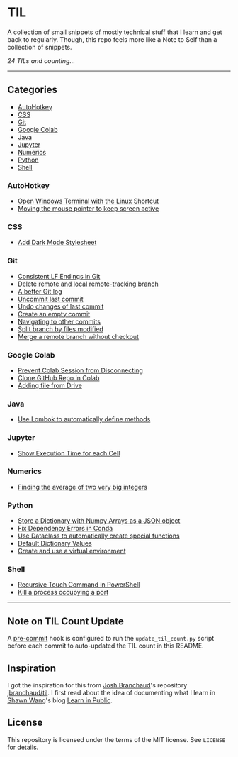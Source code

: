 # TIL <!-- omit in toc -->

A collection of small snippets of mostly technical stuff that I learn and get back to regularly. Though, this repo feels more like a Note to Self than a collection of snippets.

_24 TILs and counting..._

---

## Categories <!-- omit in toc -->

- [AutoHotkey](#autohotkey)
- [CSS](#css)
- [Git](#git)
- [Google Colab](#google-colab)
- [Java](#java)
- [Jupyter](#jupyter)
- [Numerics](#numerics)
- [Python](#python)
- [Shell](#shell)

### AutoHotkey

-   [Open Windows Terminal with the Linux Shortcut](autohotkey/open-terminal.md)
-   [Moving the mouse pointer to keep screen active](autohotkey/keep-mouse-pointer-active.md)

### CSS

-   [Add Dark Mode Stylesheet](css/dark-mode.md)

### Git

-   [Consistent LF Endings in Git](git/consistent-lf-endings.md)
-   [Delete remote and local remote-tracking branch](git/delete-remote-branch.md)
-   [A better Git log](git/better-git-log.md)
-   [Uncommit last commit](git/uncommit-last-commit.md)
-   [Undo changes of last commit](git/undo-last-commit.md)
-   [Create an empty commit](git/create-empty-commit.md)
-   [Navigating to other commits](git/navigate-to-other-commits.md)
-   [Split branch by files modified](git/split-branch-by-files-modified.md)
-   [Merge a remote branch without checkout](git/merge-remote-branch-without-checkout.md)

### Google Colab

-   [Prevent Colab Session from Disconnecting](google-colab/prevent-disconnect.md)
-   [Clone GitHub Repo in Colab](google-colab/clone-repo.md)
-   [Adding file from Drive](google-colab/add-file-from-drive.md)

### Java

-   [Use Lombok to automatically define methods](java/lombok.md)

### Jupyter

-   [Show Execution Time for each Cell](jupyter/show-cell-execution-time.md)

### Numerics

-   [Finding the average of two very big integers](numerics/finding-the-average-of-two-very-big-integers.md)

### Python

-   [Store a Dictionary with Numpy Arrays as a JSON object](python/store-dictionary-with-numpy-arrays-as-json.md)
-   [Fix Dependency Errors in Conda](python/fix-dependency-errors-in-conda.md)
-   [Use Dataclass to automatically create special functions](python/dataclass.md)
-   [Default Dictionary Values](python/defaultdict.md)
-   [Create and use a virtual environment](python/virtualenv.md)

### Shell

-   [Recursive Touch Command in PowerShell](shell/recursive-touch.md)
-   [Kill a process occupying a port](shell/kill-port-process.md)

---

## Note on TIL Count Update <!-- omit in toc -->

A [pre-commit](https://pre-commit.com/#installation) hook is configured to run the `update_til_count.py` script before each commit to auto-updated the TIL count in this README.

## Inspiration <!-- omit in toc -->

I got the inspiration for this from [Josh Branchaud](https://joshbranchaud.com/)'s repository [jbranchaud/til](https://github.com/jbranchaud/til). I first read about the idea of documenting what I learn in [Shawn Wang](https://www.swyx.io/)'s blog [Learn in Public](https://www.swyx.io/learn-in-public/).

## License <!-- omit in toc -->

This repository is licensed under the terms of the MIT license. See `LICENSE` for details.
